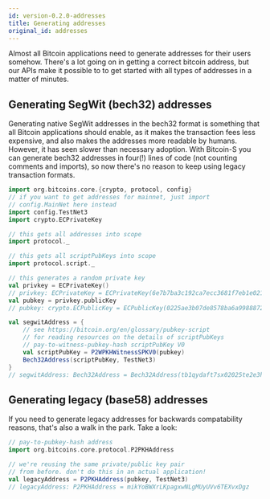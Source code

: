 ```yaml
---
id: version-0.2.0-addresses
title: Generating addresses
original_id: addresses
---
```


Almost all Bitcoin applications need to generate addresses
for their users somehow. There's a lot going on in getting
a correct bitcoin address, but our APIs make it possible to
to get started with all types of addresses in a matter of
minutes.

## Generating SegWit (bech32) addresses

Generating native SegWit addresses in the bech32 format
is something that all Bitcoin applications should enable,
as it makes the transaction fees less expensive, and also
makes the addresses more readable by humans. However, it
has seen slower than necessary adoption. With Bitcoin-S
you can generate bech32 addresses in four(!) lines of code
(not counting comments and imports), so now there's no
reason to keep using legacy transaction formats.

```scala
import org.bitcoins.core.{crypto, protocol, config}
// if you want to get addresses for mainnet, just import
// config.MainNet here instead
import config.TestNet3
import crypto.ECPrivateKey

// this gets all addresses into scope
import protocol._

// this gets all scriptPubKeys into scope
import protocol.script._

// this generates a random private key
val privkey = ECPrivateKey()
// privkey: ECPrivateKey = ECPrivateKey(6e7b7ba3c192ca7ecc3681f7eb1e021c9f1333a45c7ff88cace595ee5759aa69,true)
val pubkey = privkey.publicKey
// pubkey: crypto.ECPublicKey = ECPublicKey(0225ae3b07de8578ba6a9988872028f79d9cb46d703a39491dc8f91a74b93b0a8c)

val segwitAddress = {
    // see https://bitcoin.org/en/glossary/pubkey-script
    // for reading resources on the details of scriptPubKeys
    // pay-to-witness-pubkey-hash scriptPubKey V0
    val scriptPubKey = P2WPKHWitnessSPKV0(pubkey)
    Bech32Address(scriptPubKey, TestNet3)
}
// segwitAddress: Bech32Address = Bech32Address(tb1qydaft7sx02025te2e3hu4np87d65xg33ghzcwe)
```

## Generating legacy (base58) addresses

If you need to generate legacy addresses for backwards
compatability reasons, that's also a walk in the park.
Take a look:

```scala
// pay-to-pubkey-hash address
import org.bitcoins.core.protocol.P2PKHAddress

// we're reusing the same private/public key pair
// from before. don't do this in an actual application!
val legacyAddress = P2PKHAddress(pubkey, TestNet3)
// legacyAddress: P2PKHAddress = mikYoBWXrLKpagxwNLgMUyUVv6TEXvxDgz
```

